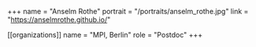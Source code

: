+++
name = "Anselm Rothe"
portrait = "/portraits/anselm_rothe.jpg"
link = "https://anselmrothe.github.io/"

[[organizations]]
name = "MPI, Berlin"
role = "Postdoc"
+++

